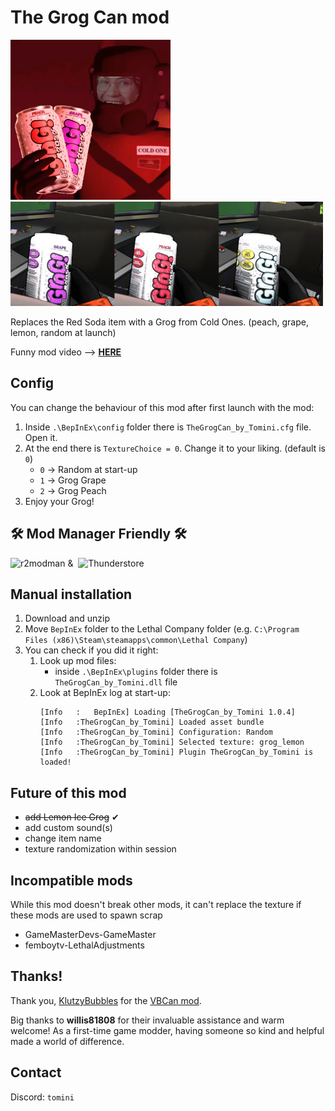 # The Grog Can mod

![Icon](https://raw.githubusercontent.com/tomini/TheGrogCan/main/icon.png) ![Grogs in hand](https://raw.githubusercontent.com/tomini/TheGrogCan/main/grogs_in_hand_small.jpg)
 
Replaces the Red Soda item with a Grog from Cold Ones. (peach, grape, lemon, random at launch)

Funny mod video --> **[HERE](https://youtu.be/syAzsMhn8B4)**

## Config

You can change the behaviour of this mod after first launch with the mod:

1. Inside `.\BepInEx\config` folder there is `TheGrogCan_by_Tomini.cfg` file. Open it.
2. At the end there is `TextureChoice = 0`. Change it to your liking. (default is `0`)
    - `0` -> Random at start-up
    - `1` -> Grog Grape
    - `2` -> Grog Peach
3. Enjoy your Grog!

## &#128736; Mod Manager Friendly &#128736;
![r2modman](https://raw.githubusercontent.com/ebkr/r2modmanPlus/master/src/assets/icon/96x96.png) &  ![Thunderstore](https://www.overwolf.com/oneapp/assets/img/app-page/thunderstore-mod-manager/app-icon.webp)

## Manual installation

1. Download and unzip
2. Move `BepInEx` folder to the Lethal Company folder
    (e.g. `C:\Program Files (x86)\Steam\steamapps\common\Lethal Company`)
3. You can check if you did it right:
    1. Look up mod files:
        - inside `.\BepInEx\plugins` folder there is `TheGrogCan_by_Tomini.dll` file
    2. Look at BepInEx log at start-up:
        ```
        [Info   :   BepInEx] Loading [TheGrogCan_by_Tomini 1.0.4]
        [Info   :TheGrogCan_by_Tomini] Loaded asset bundle
        [Info   :TheGrogCan_by_Tomini] Configuration: Random
        [Info   :TheGrogCan_by_Tomini] Selected texture: grog_lemon
        [Info   :TheGrogCan_by_Tomini] Plugin TheGrogCan_by_Tomini is loaded!
        ```

## Future of this mod

- ~~add Lemon Ice Grog~~ &#10004;
- add custom sound(s)
- change item name
- texture randomization within session

## Incompatible mods

While this mod doesn't break other mods, it can't replace the texture if these mods are used to spawn scrap

- GameMasterDevs-GameMaster
- femboytv-LethalAdjustments

## Thanks!

Thank you, [KlutzyBubbles](https://thunderstore.io/c/lethal-company/p/KlutzyBubbles/) for the [VBCan mod](https://thunderstore.io/c/lethal-company/p/KlutzyBubbles/VBCan/).

Big thanks to **willis81808** for their invaluable assistance and warm welcome! As a first-time game modder, having someone so kind and helpful made a world of difference. 

## Contact

Discord: `tomini`